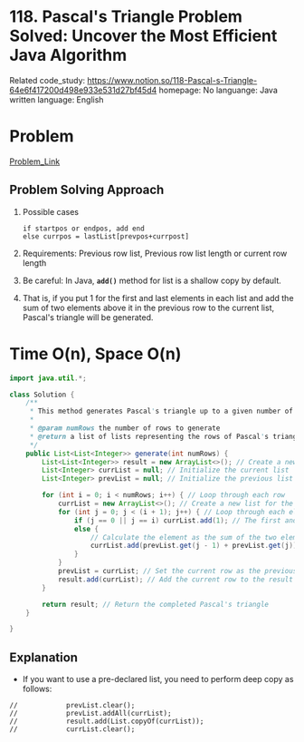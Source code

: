 # 118. Pascal's Triangle Problem Solved: Uncover the Most Efficient Java Algorithm

Related code_study: https://www.notion.so/118-Pascal-s-Triangle-64e6f417200d498e933e531d27bf45d4
homepage: No
languange: Java
written language: English

# Problem

[Problem_Link](https://leetcode.com/problems/pascals-triangle/)

## **Problem Solving Approach**

1. Possible cases
    
    ```
    if startpos or endpos, add end
    else currpos = lastList[prevpos+currpost]
    ```
    
2. Requirements: Previous row list, Previous row list length or current row length
3. Be careful: In Java, **`add()`** method for list is a shallow copy by default.
4. That is, if you put 1 for the first and last elements in each list and add the sum of two elements above it in the previous row to the current list, Pascal's triangle will be generated.

# Time O(n), Space O(n)

```java
import java.util.*;

class Solution {
    /**
     * This method generates Pascal's triangle up to a given number of rows.
     *
     * @param numRows the number of rows to generate
     * @return a list of lists representing the rows of Pascal's triangle
     */
    public List<List<Integer>> generate(int numRows) {
        List<List<Integer>> result = new ArrayList<>(); // Create a new list to hold the triangle
        List<Integer> currList = null; // Initialize the current list
        List<Integer> prevList = null; // Initialize the previous list

        for (int i = 0; i < numRows; i++) { // Loop through each row
            currList = new ArrayList<>(); // Create a new list for the current row
            for (int j = 0; j < (i + 1); j++) { // Loop through each element in the current row
                if (j == 0 || j == i) currList.add(1); // The first and last elements are always 1
                else {
                    // Calculate the element as the sum of the two elements above it in the previous row
                    currList.add(prevList.get(j - 1) + prevList.get(j));
                }
            }
            prevList = currList; // Set the current row as the previous row for the next iteration
            result.add(currList); // Add the current row to the result list
        }

        return result; // Return the completed Pascal's triangle
    }

}
```

## **Explanation**

- If you want to use a pre-declared list, you need to perform deep copy as follows:

```
//            prevList.clear();
//            prevList.addAll(currList);
//            result.add(List.copyOf(currList));
//            currList.clear();
```